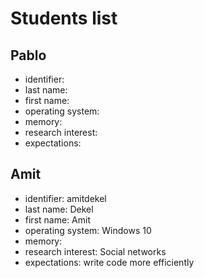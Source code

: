 # Students list

## Pablo

- identifier:
- last name:
- first name:
- operating system:
- memory:
- research interest:
- expectations: 

## Amit

- identifier: amitdekel
- last name: Dekel
- first name: Amit
- operating system: Windows 10
- memory:
- research interest: Social networks
- expectations: write code more efficiently
